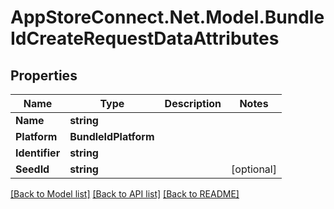 # AppStoreConnect.Net.Model.BundleIdCreateRequestDataAttributes

## Properties

Name | Type | Description | Notes
------------ | ------------- | ------------- | -------------
**Name** | **string** |  | 
**Platform** | **BundleIdPlatform** |  | 
**Identifier** | **string** |  | 
**SeedId** | **string** |  | [optional] 

[[Back to Model list]](../README.md#documentation-for-models) [[Back to API list]](../README.md#documentation-for-api-endpoints) [[Back to README]](../README.md)

